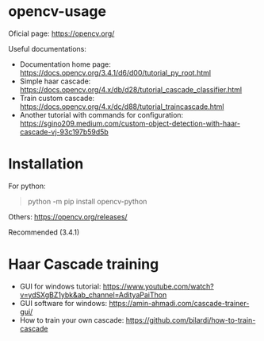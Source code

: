 # opencv-usage
Oficial page: https://opencv.org/

Useful documentations:
- Documentation home page: https://docs.opencv.org/3.4.1/d6/d00/tutorial_py_root.html
- Simple haar cascade: https://docs.opencv.org/4.x/db/d28/tutorial_cascade_classifier.html
- Train custom cascade: https://docs.opencv.org/4.x/dc/d88/tutorial_traincascade.html
- Another tutorial with commands for configuration: https://sgino209.medium.com/custom-object-detection-with-haar-cascade-vj-93c197b59d5b


# Installation
For python: 
>python -m pip install opencv-python

Others: https://opencv.org/releases/

Recommended (3.4.1) 

# Haar Cascade training
- GUI for windows tutorial: https://www.youtube.com/watch?v=ydSXgBZ1ybk&ab_channel=AdityaPaiThon
- GUI software for windows: https://amin-ahmadi.com/cascade-trainer-gui/
- How to train your own cascade: https://github.com/bilardi/how-to-train-cascade

